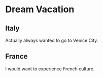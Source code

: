# Dream Vacation

## Italy

Actually always wanted to go to Venice City.

## France

I would want to experience French culture. 